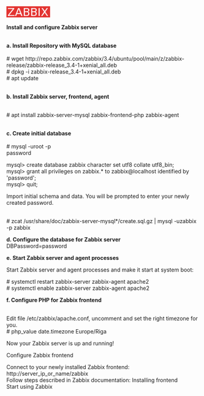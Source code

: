 <img src="\resources\jira-logo-scaled.png" alt="logo">
<p><strong>Install and configure Zabbix server</strong></p>
<p><br /><strong>a. Install Repository with MySQL database</strong><br /><br /># wget http://repo.zabbix.com/zabbix/3.4/ubuntu/pool/main/z/zabbix-release/zabbix-release_3.4-1+xenial_all.deb<br /># dpkg -i zabbix-release_3.4-1+xenial_all.deb<br /># apt update</p>
<p><br /><strong>b. Install Zabbix server, frontend, agent</strong></p>
<p><br /># apt install zabbix-server-mysql zabbix-frontend-php zabbix-agent</p>
<p><br /><strong>c. Create initial database</strong><br /><br /># mysql -uroot -p<br />password</p>
<p>mysql&gt; create database zabbix character set utf8 collate utf8_bin;<br />mysql&gt; grant all privileges on zabbix.* to zabbix@localhost identified by 'password';<br />mysql&gt; quit;</p>
<p>Import initial schema and data. You will be prompted to enter your newly created password.</p>
<p><br /># zcat /usr/share/doc/zabbix-server-mysql*/create.sql.gz | mysql -uzabbix -p zabbix</p>
<p><strong>d. Configure the database for Zabbix server</strong><br />DBPassword=password</p>
<p><strong>e. Start Zabbix server and agent processes</strong></p>
<p>Start Zabbix server and agent processes and make it start at system boot:</p>
<p># systemctl restart zabbix-server zabbix-agent apache2<br /># systemctl enable zabbix-server zabbix-agent apache2</p>
<p><strong>f. Configure PHP for Zabbix frontend</strong></p>
<p><br />Edit file /etc/zabbix/apache.conf, uncomment and set the right timezone for you.<br /># php_value date.timezone Europe/Riga</p>
<p>Now your Zabbix server is up and running!</p>
<p>Configure Zabbix frontend</p>
<p>Connect to your newly installed Zabbix frontend: http://server_ip_or_name/zabbix<br />Follow steps described in Zabbix documentation: Installing frontend<br />Start using Zabbix</p>

